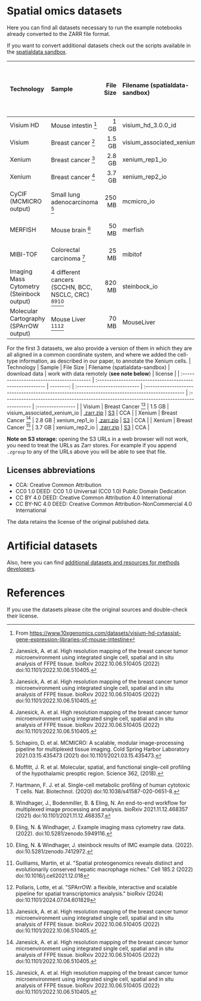 # Spatial omics datasets

Here you can find all datasets necessary to run the example notebooks already converted to the ZARR file format.

If you want to convert additional datasets check out the scripts available in the [spatialdata sandbox](https://github.com/giovp/spatialdata-sandbox).

| Technology                                | Sample                                                    | File Size | Filename (spatialdata-sandbox) | download data                                                                                   | work with data remotely (**see note below**)                                               | license           |
| :---------------------------------------- | :-------------------------------------------------------- | --------: | :----------------------------- | :---------------------------------------------------------------------------------------------- | :----------------------------------------------------------------------------------------- | :---------------- |
| Visium HD                                 | Mouse intestin [^2]                                       |      1 GB | visium_hd_3.0.0_id             | [.zarr.zip](https://s3.embl.de/spatialdata/spatialdata-sandbox/visium_hd_3.0.0_io.zip)          | [S3](https://s3.embl.de/spatialdata/spatialdata-sandbox/visium_hd_3.0.0_io.zarr/)          | CCA               |
| Visium                                    | Breast cancer [^3]                                        |    1.5 GB | visium_associated_xenium_io    | [.zarr.zip](https://s3.embl.de/spatialdata/spatialdata-sandbox/visium_associated_xenium_io.zip) | [S3](https://s3.embl.de/spatialdata/spatialdata-sandbox/visium_associated_xenium_io.zarr/) | CCA               |
| Xenium                                    | Breast cancer [^3]                                        |    2.8 GB | xenium_rep1_io                 | [.zarr.zip](https://s3.embl.de/spatialdata/spatialdata-sandbox/xenium_rep1_io.zip)              | [S3](https://s3.embl.de/spatialdata/spatialdata-sandbox/xenium_rep1_io.zarr/)              | CCA               |
| Xenium                                    | Breast cancer [^3]                                        |    3.7 GB | xenium_rep2_io                 | [.zarr.zip](https://s3.embl.de/spatialdata/spatialdata-sandbox/xenium_rep2_io.zip)              | [S3](https://s3.embl.de/spatialdata/spatialdata-sandbox/xenium_rep2_io.zarr/)              | CCA               |
| CyCIF (MCMICRO output)                    | Small lung adenocarcinoma [^4]                            |    250 MB | mcmicro_io                     | [.zarr.zip](https://s3.embl.de/spatialdata/spatialdata-sandbox/mcmicro_io.zip)                  | [S3](https://s3.embl.de/spatialdata/spatialdata-sandbox/mcmicro_io.zarr/)                  | CC BY-NC 4.0 DEED |
| MERFISH                                   | Mouse brain [^5]                                          |     50 MB | merfish                        | [.zarr.zip](https://s3.embl.de/spatialdata/spatialdata-sandbox/merfish.zip)                     | [S3](https://s3.embl.de/spatialdata/spatialdata-sandbox/merfish.zarr/)                     | CC0 1.0 DEED      |
| MIBI-TOF                                  | Colorectal carcinoma [^6]                                 |     25 MB | mibitof                        | [.zarr.zip](https://s3.embl.de/spatialdata/spatialdata-sandbox/mibitof.zip)                     | [S3](https://s3.embl.de/spatialdata/spatialdata-sandbox/mibitof.zarr/)                     | CC BY 4.0 DEED    |
| Imaging Mass Cytometry (Steinbock output) | 4 different cancers (SCCHN, BCC, NSCLC, CRC) [^7][^8][^9] |    820 MB | steinbock_io                   | [.zarr.zip](https://s3.embl.de/spatialdata/spatialdata-sandbox/steinbock_io.zip)                | [S3](https://s3.embl.de/spatialdata/spatialdata-sandbox/steinbock_io.zarr/)                | CC BY 4.0 DEED    |
| Molecular Cartography (SPArrOW output)    | Mouse Liver [^10][^11]                                    |     70 MB | MouseLiver                     | [.zarr.zip](https://s3.embl.de/spatialdata/spatialdata-sandbox/mouse_liver.zip)                 | [S3](https://s3.embl.de/spatialdata/spatialdata-sandbox/mouse_liver.zarr)                  | CC BY 4.0 DEED    |

For the first 3 datasets, we also provide a version of them in which they are all aligned in a common coordinate system, and where we added the cell-type information, as described in our paper, to annotate the Xenium cells.
| Technology | Sample | File Size | Filename (spatialdata-sandbox) | download data | work with data remotely (**see note below**) | license |
| :---------------------------------------- | :-------------------------------------------------------- | --------: | :-------------------------- | :---------------------------------------------------------------------------------------------- | :----------------------------------------------------------------------------------------- | :---------------- |
| Visium | Breast Cancer [^3] | 1.5 GB | visium_associated_xenium_io | [.zarr.zip](https://s3.embl.de/spatialdata/spatialdata-sandbox/visium_associated_xenium_io_aligned.zip) | [S3](https://s3.embl.de/spatialdata/spatialdata-sandbox/visium_associated_xenium_io_aligned.zarr/) | CCA |
| Xenium | Breast Cancer [^3] | 2.8 GB | xenium_rep1_io | [.zarr.zip](https://s3.embl.de/spatialdata/spatialdata-sandbox/xenium_rep1_io_aligned.zip) | [S3](https://s3.embl.de/spatialdata/spatialdata-sandbox/xenium_rep1_io_aligned.zarr/) | CCA |
| Xenium | Breast Cancer [^3] | 3.7 GB | xenium_rep2_io | [.zarr.zip](https://s3.embl.de/spatialdata/spatialdata-sandbox/xenium_rep2_io_aligned.zip) | [S3](https://s3.embl.de/spatialdata/spatialdata-sandbox/xenium_rep2_io_aligned.zarr/) | CCA |

**Note on S3 storage:** opening the S3 URLs in a web browser will not work, you need to treat the URLs as Zarr stores. For example if you append `.zgroup` to any of the URLs above you will be able to see that file.

## Licenses abbreviations

- CCA: Creative Common Attribution
- CC0 1.0 DEED: CC0 1.0 Universal (CC0 1.0) Public Domain Dedication
- CC BY 4.0 DEED: Creative Common Attribution 4.0 International
- CC BY-NC 4.0 DEED: Creative Common Attribution-NonCommercial 4.0 International

The data retains the license of the original published data.

<!-- to add: raccoon, blobs, "additional resources for methods developers" -->
<!-- Artificial datasets
| Description | File Size| Filename                     | download data                                                                                   | work with data remotely [^1]                                                               |
| :--------------------- | :------------------------- | --------:| :--------------------------  | :---------------------------------------------------------------------------------------------- | :----------------------------------------------------------------------------------------- || -                      | -                          |     11 kB| toy                          | [.zarr.zip](https://s3.embl.de/spatialdata/spatialdata-sandbox/toy.zip)                         | [S3](https://s3.embl.de/spatialdata/spatialdata-sandbox/toy.zarr/)                         | -->

# Artificial datasets

Also, here you can find [additional datasets and resources for methods developers](https://github.com/scverse/spatialdata-notebooks/blob/main/notebooks/developers_resources/storage_format/).

# References

If you use the datasets please cite the original sources and double-check their license.

[^2]: From https://www.10xgenomics.com/datasets/visium-hd-cytassist-gene-expression-libraries-of-mouse-intestine

[^3]: Janesick, A. et al. High resolution mapping of the breast cancer tumor microenvironment using integrated single cell, spatial and in situ analysis of FFPE tissue. bioRxiv 2022.10.06.510405 (2022) doi:10.1101/2022.10.06.510405.

[^4]: Schapiro, D. et al. MCMICRO: A scalable, modular image-processing pipeline for multiplexed tissue imaging. Cold Spring Harbor Laboratory 2021.03.15.435473 (2021) doi:10.1101/2021.03.15.435473.

[^5]: Moffitt, J. R. et al. Molecular, spatial, and functional single-cell profiling of the hypothalamic preoptic region. Science 362, (2018).

[^6]: Hartmann, F. J. et al. Single-cell metabolic profiling of human cytotoxic T cells. Nat. Biotechnol. (2020) doi:10.1038/s41587-020-0651-8.

[^7]: Windhager, J., Bodenmiller, B. & Eling, N. An end-to-end workflow for multiplexed image processing and analysis. bioRxiv 2021.11.12.468357 (2021) doi:10.1101/2021.11.12.468357.

[^8]: Eling, N. & Windhager, J. Example imaging mass cytometry raw data. (2022). doi:10.5281/zenodo.5949116.

[^9]: Eling, N. & Windhager, J. steinbock results of IMC example data. (2022). doi:10.5281/zenodo.7412972.

[^10]: Guilliams, Martin, et al. "Spatial proteogenomics reveals distinct and evolutionarily conserved hepatic macrophage niches." Cell 185.2 (2022) doi:10.1016/j.cell2021.12.018

[^11]: Pollaris, Lotte, et al. "SPArrOW: a flexible, interactive and scalable pipeline for spatial transcriptomics analysis." bioRxiv (2024) doi:10.1101/2024.07.04.601829
